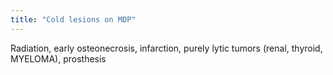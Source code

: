 ```yaml
---
title: "Cold lesions on MDP"
---
```

Radiation, early osteonecrosis, infarction, purely lytic tumors (renal, thyroid, MYELOMA), prosthesis


